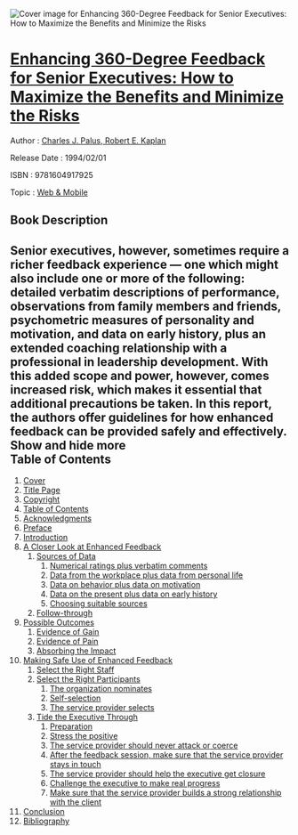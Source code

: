 ![Cover image for Enhancing 360-Degree Feedback for Senior Executives: How to Maximize the Benefits and Minimize the Risks](https://imgdetail.ebookreading.net/cover/cover/web_mobile/EB9781604917925.jpg)

[Enhancing 360-Degree Feedback for Senior Executives: How to Maximize the Benefits and Minimize the Risks](https://ebookreading.net/view/book/Enhancing+360-Degree+Feedback+for+Senior+Executives%3A+How+to+Maximize+the+Benefits+and+Minimize+the+Risks-EB9781604917925_1.html "Enhancing 360-Degree Feedback for Senior Executives: How to Maximize the Benefits and Minimize the Risks")
====================================================================================================================

Author : [Charles J. Palus](https://ebookreading.net/search/author/Charles+J.+Palus),[ Robert E. Kaplan](https://ebookreading.net/search/author/+Robert+E.+Kaplan)

Release Date : 1994/02/01

ISBN : 9781604917925

Topic : [Web & Mobile](https://ebookreading.net/search/category/web-mobile)

Book Description
-----------------

 Senior executives, however, sometimes require a richer feedback experience &#8212; one which might also include one or more of the following: detailed verbatim descriptions of performance, observations from family members and friends, psychometric measures of personality and motivation, and data on early history, plus an extended coaching relationship with a professional in leadership development. With this added scope and power, however, comes increased risk, which makes it essential that additional precautions be taken. In this report, the authors offer guidelines for how enhanced feedback can be provided safely and effectively.        Show and hide more                
Table of Contents
-----------------

1. [Cover](https://ebookreading.net/view/book/Enhancing+360-Degree+Feedback+for+Senior+Executives%3A+How+to+Maximize+the+Benefits+and+Minimize+the+Risks-EB9781604917925_1.html)
1. [Title Page](https://ebookreading.net/view/book/Enhancing+360-Degree+Feedback+for+Senior+Executives%3A+How+to+Maximize+the+Benefits+and+Minimize+the+Risks-EB9781604917925_3.html)
1. [Copyright](https://ebookreading.net/view/book/Enhancing+360-Degree+Feedback+for+Senior+Executives%3A+How+to+Maximize+the+Benefits+and+Minimize+the+Risks-EB9781604917925_4.html)
1. [Table of Contents](https://ebookreading.net/view/book/Enhancing+360-Degree+Feedback+for+Senior+Executives%3A+How+to+Maximize+the+Benefits+and+Minimize+the+Risks-EB9781604917925_5.html)
1. [Acknowledgments](https://ebookreading.net/view/book/Enhancing+360-Degree+Feedback+for+Senior+Executives%3A+How+to+Maximize+the+Benefits+and+Minimize+the+Risks-EB9781604917925_6.html)
1. [Preface](https://ebookreading.net/view/book/Enhancing+360-Degree+Feedback+for+Senior+Executives%3A+How+to+Maximize+the+Benefits+and+Minimize+the+Risks-EB9781604917925_7.html)
1. [Introduction](https://ebookreading.net/view/book/Enhancing+360-Degree+Feedback+for+Senior+Executives%3A+How+to+Maximize+the+Benefits+and+Minimize+the+Risks-EB9781604917925_8.html)
1. [A Closer Look at Enhanced Feedback](https://ebookreading.net/view/book/Enhancing+360-Degree+Feedback+for+Senior+Executives%3A+How+to+Maximize+the+Benefits+and+Minimize+the+Risks-EB9781604917925_9.html)
    1. [Sources of Data](https://ebookreading.net/view/book/Enhancing+360-Degree+Feedback+for+Senior+Executives%3A+How+to+Maximize+the+Benefits+and+Minimize+the+Risks-EB9781604917925_9.html#ch1_1)
        1. [Numerical ratings plus verbatim comments](https://ebookreading.net/view/book/Enhancing+360-Degree+Feedback+for+Senior+Executives%3A+How+to+Maximize+the+Benefits+and+Minimize+the+Risks-EB9781604917925_9.html#ch1_2)
        1. [Data from the workplace plus data from personal life](https://ebookreading.net/view/book/Enhancing+360-Degree+Feedback+for+Senior+Executives%3A+How+to+Maximize+the+Benefits+and+Minimize+the+Risks-EB9781604917925_9.html#ch1_3)
        1. [Data on behavior plus data on motivation](https://ebookreading.net/view/book/Enhancing+360-Degree+Feedback+for+Senior+Executives%3A+How+to+Maximize+the+Benefits+and+Minimize+the+Risks-EB9781604917925_9.html#ch1_4)
        1. [Data on the present plus data on early history](https://ebookreading.net/view/book/Enhancing+360-Degree+Feedback+for+Senior+Executives%3A+How+to+Maximize+the+Benefits+and+Minimize+the+Risks-EB9781604917925_9.html#ch1_5)
        1. [Choosing suitable sources](https://ebookreading.net/view/book/Enhancing+360-Degree+Feedback+for+Senior+Executives%3A+How+to+Maximize+the+Benefits+and+Minimize+the+Risks-EB9781604917925_9.html#ch1_6)
    1. [Follow-through](https://ebookreading.net/view/book/Enhancing+360-Degree+Feedback+for+Senior+Executives%3A+How+to+Maximize+the+Benefits+and+Minimize+the+Risks-EB9781604917925_9.html#ch1_7)
1. [Possible Outcomes](https://ebookreading.net/view/book/Enhancing+360-Degree+Feedback+for+Senior+Executives%3A+How+to+Maximize+the+Benefits+and+Minimize+the+Risks-EB9781604917925_10.html)
    1. [Evidence of Gain](https://ebookreading.net/view/book/Enhancing+360-Degree+Feedback+for+Senior+Executives%3A+How+to+Maximize+the+Benefits+and+Minimize+the+Risks-EB9781604917925_10.html#ch2_1)
    1. [Evidence of Pain](https://ebookreading.net/view/book/Enhancing+360-Degree+Feedback+for+Senior+Executives%3A+How+to+Maximize+the+Benefits+and+Minimize+the+Risks-EB9781604917925_10.html#ch2_2)
    1. [Absorbing the Impact](https://ebookreading.net/view/book/Enhancing+360-Degree+Feedback+for+Senior+Executives%3A+How+to+Maximize+the+Benefits+and+Minimize+the+Risks-EB9781604917925_10.html#ch2_3)
1. [Making Safe Use of Enhanced Feedback](https://ebookreading.net/view/book/Enhancing+360-Degree+Feedback+for+Senior+Executives%3A+How+to+Maximize+the+Benefits+and+Minimize+the+Risks-EB9781604917925_11.html)
    1. [Select the Right Staff](https://ebookreading.net/view/book/Enhancing+360-Degree+Feedback+for+Senior+Executives%3A+How+to+Maximize+the+Benefits+and+Minimize+the+Risks-EB9781604917925_11.html#ch3_1)
    1. [Select the Right Participants](https://ebookreading.net/view/book/Enhancing+360-Degree+Feedback+for+Senior+Executives%3A+How+to+Maximize+the+Benefits+and+Minimize+the+Risks-EB9781604917925_11.html#ch3_2)
        1. [The organization nominates](https://ebookreading.net/view/book/Enhancing+360-Degree+Feedback+for+Senior+Executives%3A+How+to+Maximize+the+Benefits+and+Minimize+the+Risks-EB9781604917925_11.html#ch3_3)
        1. [Self-selection](https://ebookreading.net/view/book/Enhancing+360-Degree+Feedback+for+Senior+Executives%3A+How+to+Maximize+the+Benefits+and+Minimize+the+Risks-EB9781604917925_11.html#ch3_4)
        1. [The service provider selects](https://ebookreading.net/view/book/Enhancing+360-Degree+Feedback+for+Senior+Executives%3A+How+to+Maximize+the+Benefits+and+Minimize+the+Risks-EB9781604917925_11.html#ch3_5)
    1. [Tide the Executive Through](https://ebookreading.net/view/book/Enhancing+360-Degree+Feedback+for+Senior+Executives%3A+How+to+Maximize+the+Benefits+and+Minimize+the+Risks-EB9781604917925_11.html#ch3_6)
        1. [Preparation](https://ebookreading.net/view/book/Enhancing+360-Degree+Feedback+for+Senior+Executives%3A+How+to+Maximize+the+Benefits+and+Minimize+the+Risks-EB9781604917925_11.html#ch3_7)
        1. [Stress the positive](https://ebookreading.net/view/book/Enhancing+360-Degree+Feedback+for+Senior+Executives%3A+How+to+Maximize+the+Benefits+and+Minimize+the+Risks-EB9781604917925_11.html#ch3_8)
        1. [The service provider should never attack or coerce](https://ebookreading.net/view/book/Enhancing+360-Degree+Feedback+for+Senior+Executives%3A+How+to+Maximize+the+Benefits+and+Minimize+the+Risks-EB9781604917925_11.html#ch3_9)
        1. [After the feedback session, make sure that the service provider stays in touch](https://ebookreading.net/view/book/Enhancing+360-Degree+Feedback+for+Senior+Executives%3A+How+to+Maximize+the+Benefits+and+Minimize+the+Risks-EB9781604917925_11.html#ch3_10)
        1. [The service provider should help the executive get closure](https://ebookreading.net/view/book/Enhancing+360-Degree+Feedback+for+Senior+Executives%3A+How+to+Maximize+the+Benefits+and+Minimize+the+Risks-EB9781604917925_11.html#ch3_11)
        1. [Challenge the executive to make real progress](https://ebookreading.net/view/book/Enhancing+360-Degree+Feedback+for+Senior+Executives%3A+How+to+Maximize+the+Benefits+and+Minimize+the+Risks-EB9781604917925_11.html#ch3_12)
        1. [Make sure that the service provider builds a strong relationship with the client](https://ebookreading.net/view/book/Enhancing+360-Degree+Feedback+for+Senior+Executives%3A+How+to+Maximize+the+Benefits+and+Minimize+the+Risks-EB9781604917925_11.html#ch3_13)
1. [Conclusion](https://ebookreading.net/view/book/Enhancing+360-Degree+Feedback+for+Senior+Executives%3A+How+to+Maximize+the+Benefits+and+Minimize+the+Risks-EB9781604917925_12.html)
1. [Bibliography](https://ebookreading.net/view/book/Enhancing+360-Degree+Feedback+for+Senior+Executives%3A+How+to+Maximize+the+Benefits+and+Minimize+the+Risks-EB9781604917925_13.html)
